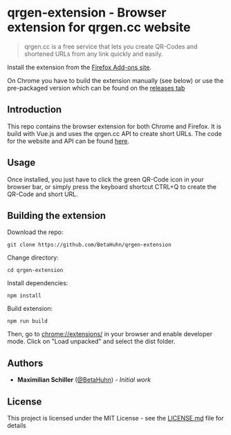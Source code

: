 # qrgen-extension  - Browser extension for qrgen.cc website

> qrgen.cc is a free service that lets you create QR-Codes and shortened URLs from any link quickly and easily.

Install the extension from the [Firefox Add-ons site](https://addons.mozilla.org/en-US/firefox/addon/qrgen-cc/).

On Chrome you have to build the extension manually (see below) or use the pre-packaged version which can be found on the [releases tab](https://github.com/BetaHuhn/qrgen-extension/releases)

## Introduction

This repo contains the browser extension for both Chrome and Firefox. It is build with Vue.js and uses the qrgen.cc API to create short URLs. The code for the website and API can be found [here](https://github.com/BetaHuhn/qrgen).

## Usage
Once installed, you just have to click the green QR-Code icon in your browser bar, or simply press the keyboard shortcut CTRL+Q to create the QR-Code and short URL.

## Building the extension

Download the repo:

```
git clone https://github.com/BetaHuhn/qrgen-extension
```

Change directory:

```
cd qrgen-extension
```

Install  dependencies:

```
npm install
```

Build extension:

```
npm run build
```

Then, go to [chrome://extensions/](chrome://extensions/) in your browser and enable developer mode. Click on "Load unpacked" and select the dist folder.


## Authors
* **Maximilian Schiller** ([@BetaHuhn](https://github.com/BetaHuhn)) - *Initial work*

## License

This project is licensed under the MIT License - see the [LICENSE.md](LICENSE.md) file for details
